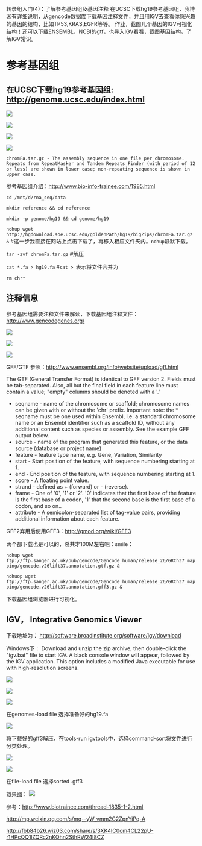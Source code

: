 转录组入门(4)：了解参考基因组及基因注释
在UCSC下载hg19参考基因组，我博客有详细说明，从gencode数据库下载基因注释文件，并且用IGV去查看你感兴趣的基因的结构，比如TP53,KRAS,EGFR等等。
作业，截图几个基因的IGV可视化结构！还可以下载ENSEMBL，NCBI的gtf，也导入IGV看看，截图基因结构。了解IGV常识。

参考基因组
=======
在UCSC下载hg19参考基因组: http://genome.ucsc.edu/index.html
-----

![](https://github.com/CLDIAO/learning-RNA-Seq/blob/master/graph/1.jpg)

![](https://github.com/CLDIAO/learning-RNA-Seq/blob/master/graph/2.jpg)

![](https://github.com/CLDIAO/learning-RNA-Seq/blob/master/graph/3.jpg)

![](https://github.com/CLDIAO/learning-RNA-Seq/blob/master/graph/4.jpg)

`chromFa.tar.gz - The assembly sequence in one file per chromosome.
    Repeats from RepeatMasker and Tandem Repeats Finder (with period
    of 12 or less) are shown in lower case; non-repeating sequence is
    shown in upper case.`

参考基因组介绍：http://www.bio-info-trainee.com/1985.html

`cd /mnt/d/rna_seq/data`

`mkdir reference && cd reference`

`mkdir -p genome/hg19 && cd genome/hg19`

`nohup wget http://hgdownload.soe.ucsc.edu/goldenPath/hg19/bigZips/chromFa.tar.gz &` #这一步我直接在网站上点击下载了，再移入相应文件夹内。`nohup`静默下载。

`tar -zvf chromFa.tar.gz` #解压

`cat *.fa > hg19.fa` #`cat > `表示将文件合并为

`rm chr*`

注释信息
------
参考基因组需要注释文件来解读，下载基因组注释文件：http://www.gencodegenes.org/

![](https://github.com/CLDIAO/learning-RNA-Seq/blob/master/graph/5.jpg)

![](https://github.com/CLDIAO/learning-RNA-Seq/blob/master/graph/6.jpg)

![](https://github.com/CLDIAO/learning-RNA-Seq/blob/master/graph/7.jpg)

GFF/GTF 参照：http://www.ensembl.org/info/website/upload/gff.html

The GTF (General Transfer Format) is identical to GFF version 2.
Fields must be tab-separated. Also, all but the final field in each feature line must contain a value; "empty" columns should be denoted with a '.'

* seqname - name of the chromosome or scaffold; chromosome names can be given with or without the 'chr' prefix. Important note: the * seqname must be one used within Ensembl, i.e. a standard chromosome name or an Ensembl identifier such as a scaffold ID, without any additional content such as species or assembly. See the example GFF output below.
* source - name of the program that generated this feature, or the data source (database or project name)
* feature - feature type name, e.g. Gene, Variation, Similarity
* start - Start position of the feature, with sequence numbering starting at 1.
* end - End position of the feature, with sequence numbering starting at 1.
* score - A floating point value.
* strand - defined as + (forward) or - (reverse).
* frame - One of '0', '1' or '2'. '0' indicates that the first base of the feature is the first base of a codon, '1' that the second base is the first base of a codon, and so on..
* attribute - A semicolon-separated list of tag-value pairs, providing additional information about each feature.

GFF2弃用后使用GFF3：http://gmod.org/wiki/GFF3

两个都下载也是可以的，总共才100M左右吧：smile：

`nohup wget ftp://ftp.sanger.ac.uk/pub/gencode/Gencode_human/release_26/GRCh37_mapping/gencode.v26lift37.annotation.gtf.gz &`

`nohuop wget ftp://ftp.sanger.ac.uk/pub/gencode/Gencode_human/release_26/GRCh37_mapping/gencode.v26lift37.annotation.gff3.gz &`

下载基因组浏览器进行可视化。

IGV， Integrative Genomics Viewer
-------

下载地址为： http://software.broadinstitute.org/software/igv/download 

Windows下：
Download and unzip the zip archive, then double-click the "igv.bat" file to start IGV. A black console window will appear, followed by the IGV application. This option includes a modified Java executable for use with high-resolution screens.

![](https://github.com/CLDIAO/learning-RNA-Seq/blob/master/graph/8.jpg)

![](https://github.com/CLDIAO/learning-RNA-Seq/blob/master/graph/9.JPG)

![](https://github.com/CLDIAO/learning-RNA-Seq/blob/master/graph/10.JPG)

在genomes-load file 选择准备好的hg19.fa

![](https://github.com/CLDIAO/learning-RNA-Seq/blob/master/graph/11.png)

将下载好的gff3解压，在tools-run igvtools中，选择command-sort将文件进行分类处理。

![](https://github.com/CLDIAO/learning-RNA-Seq/blob/master/graph/12.png)

![](https://github.com/CLDIAO/learning-RNA-Seq/blob/master/graph/13.png)

在file-load file 选择sorted .gff3

效果图：
![](https://github.com/CLDIAO/learning-RNA-Seq/blob/master/graph/14.png)

参考：http://www.biotrainee.com/thread-1835-1-2.html

http://mp.weixin.qq.com/s/mq--yW_vmm2C2ZpnYiPq-A

http://fbb84b26.wiz03.com/share/s/3XK4IC0cm4CL22pU-r1HPcQQ1lZQRc2nKQhn2SthRW24I8CZ
